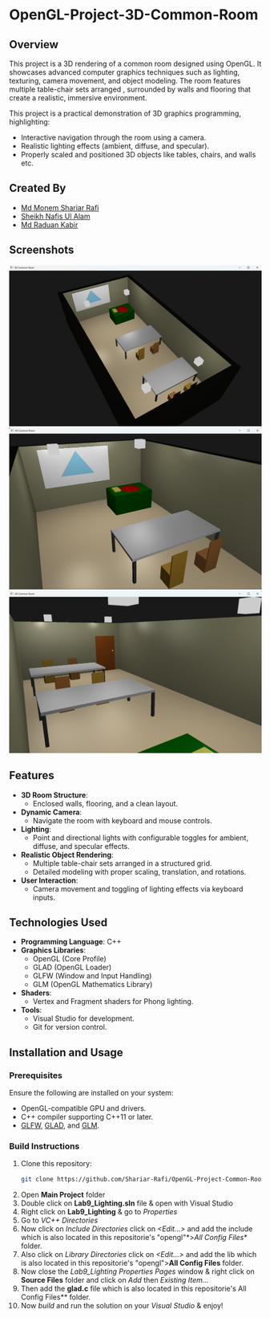 # OpenGL-Project-3D-Common-Room

## **Overview**

This project is a 3D rendering of a common room designed using OpenGL. It showcases advanced computer graphics techniques such as lighting, texturing, camera movement, and object modeling. The room features multiple table-chair sets arranged , surrounded by walls and flooring that create a realistic, immersive environment.

This project is a practical demonstration of 3D graphics programming, highlighting:
- Interactive navigation through the room using a camera.
- Realistic lighting effects (ambient, diffuse, and specular).
- Properly scaled and positioned 3D objects like tables, chairs, and walls etc.


## **Created By**
- <a href="https://github.com/Shariar-Rafi">Md Monem Shariar Rafi<a/>
- <a href="https://github.com/Sheikh-Nafis">Sheikh Nafis Ul Alam<a/>
- <a href="https://github.com/RKNayeem">Md Raduan Kabir<a/>


## **Screenshots**
<img src="https://github.com/Shariar-Rafi/OpenGL-Project-3D-Common-Room/blob/main/Screenshots/Screenshot_1.png" alt="Screenshots/Screenshot_1.png" >
<img src="https://github.com/Shariar-Rafi/OpenGL-Project-3D-Common-Room/blob/main/Screenshots/Screenshot_2.png" alt="Screenshots/Screenshot_2.png" >
<img src="https://github.com/Shariar-Rafi/OpenGL-Project-3D-Common-Room/blob/main/Screenshots/Screenshot_3.png" alt="Screenshots/Screenshot_3.png" >




## **Features**
- **3D Room Structure**:
  - Enclosed walls, flooring, and a clean layout.
- **Dynamic Camera**:
  - Navigate the room with keyboard and mouse controls.
- **Lighting**:
  - Point and directional lights with configurable toggles for ambient, diffuse, and specular effects.
- **Realistic Object Rendering**:
  - Multiple table-chair sets arranged in a structured grid.
  - Detailed modeling with proper scaling, translation, and rotations.
- **User Interaction**:
  - Camera movement and toggling of lighting effects via keyboard inputs.


## **Technologies Used**
- **Programming Language**: C++  
- **Graphics Libraries**:
  - OpenGL (Core Profile)
  - GLAD (OpenGL Loader)
  - GLFW (Window and Input Handling)
  - GLM (OpenGL Mathematics Library)
- **Shaders**:
  - Vertex and Fragment shaders for Phong lighting.
- **Tools**:
  - Visual Studio for development.
  - Git for version control.


## **Installation and Usage**

### Prerequisites
Ensure the following are installed on your system:
- OpenGL-compatible GPU and drivers.
- C++ compiler supporting C++11 or later.
- [GLFW](https://www.glfw.org/), [GLAD](https://glad.dav1d.de/), and [GLM](https://github.com/g-truc/glm).

### Build Instructions
1. Clone this repository:
   ```bash
   git clone https://github.com/Shariar-Rafi/OpenGL-Project-Common-Room
2. Open **Main Project** folder
3. Double click on **Lab9_Lighting.sln** file & open with Visual Studio
4. Right click on **Lab9_Lighting** & go to _Properties_
5. Go to _VC++ Directories_
6. Now click on _Include Directories_ click on _<Edit...>_ and add the include which is also located in this repositorie's "opengl"*>*All Config Files** folder.
7. Also click on _Library Directories_ click on _<Edit...>_ and add the lib which is also located in this repositorie's "opengl">**All Config Files** folder.
8. Now close the _Lab9_Lighting Properties Pages_ window & right click on **Source Files** folder and click on _Add_ then _Existing Item..._
9. Then add the **glad.c** file which is also located in this repositorie's All Config Files** folder.
10. Now _build_ and run the solution on your _Visual Studio_ & enjoy!
